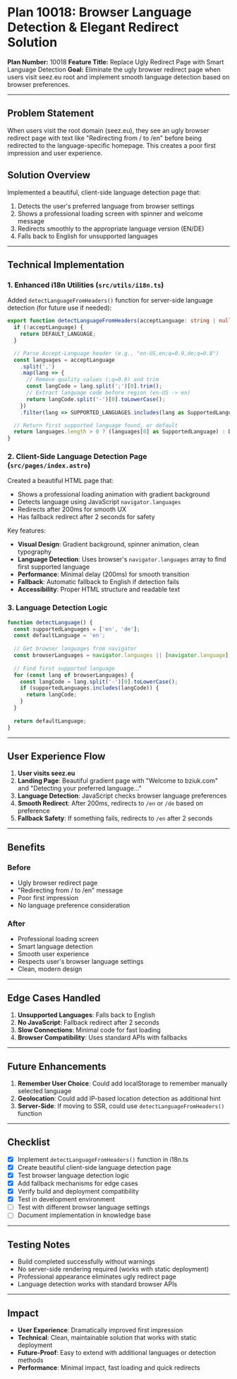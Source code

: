 # Plan 10018: Browser Language Detection & Elegant Redirect Solution

**Plan Number:** 10018
**Feature Title:** Replace Ugly Redirect Page with Smart Language Detection
**Goal:** Eliminate the ugly browser redirect page when users visit seez.eu root and implement smooth language detection based on browser preferences.

---

## Problem Statement
When users visit the root domain (seez.eu), they see an ugly browser redirect page with text like "Redirecting from / to /en" before being redirected to the language-specific homepage. This creates a poor first impression and user experience.

## Solution Overview
Implemented a beautiful, client-side language detection page that:
1. Detects the user's preferred language from browser settings
2. Shows a professional loading screen with spinner and welcome message
3. Redirects smoothly to the appropriate language version (EN/DE)
4. Falls back to English for unsupported languages

---

## Technical Implementation

### 1. Enhanced i18n Utilities (`src/utils/i18n.ts`)
Added `detectLanguageFromHeaders()` function for server-side language detection (for future use if needed):

```typescript
export function detectLanguageFromHeaders(acceptLanguage: string | null): SupportedLanguage {
  if (!acceptLanguage) {
    return DEFAULT_LANGUAGE;
  }

  // Parse Accept-Language header (e.g., "en-US,en;q=0.9,de;q=0.8")
  const languages = acceptLanguage
    .split(',')
    .map(lang => {
      // Remove quality values (;q=0.9) and trim
      const langCode = lang.split(';')[0].trim();
      // Extract language code before region (en-US -> en)
      return langCode.split('-')[0].toLowerCase();
    })
    .filter(lang => SUPPORTED_LANGUAGES.includes(lang as SupportedLanguage));

  // Return first supported language found, or default
  return languages.length > 0 ? (languages[0] as SupportedLanguage) : DEFAULT_LANGUAGE;
}
```

### 2. Client-Side Language Detection Page (`src/pages/index.astro`)
Created a beautiful HTML page that:
- Shows a professional loading animation with gradient background
- Detects language using JavaScript `navigator.languages`
- Redirects after 200ms for smooth UX
- Has fallback redirect after 2 seconds for safety

Key features:
- **Visual Design**: Gradient background, spinner animation, clean typography
- **Language Detection**: Uses browser's `navigator.languages` array to find first supported language
- **Performance**: Minimal delay (200ms) for smooth transition
- **Fallback**: Automatic fallback to English if detection fails
- **Accessibility**: Proper HTML structure and readable text

### 3. Language Detection Logic
```javascript
function detectLanguage() {
  const supportedLanguages = ['en', 'de'];
  const defaultLanguage = 'en';
  
  // Get browser languages from navigator
  const browserLanguages = navigator.languages || [navigator.language];
  
  // Find first supported language
  for (const lang of browserLanguages) {
    const langCode = lang.split('-')[0].toLowerCase();
    if (supportedLanguages.includes(langCode)) {
      return langCode;
    }
  }
  
  return defaultLanguage;
}
```

---

## User Experience Flow

1. **User visits seez.eu**
2. **Landing Page**: Beautiful gradient page with "Welcome to bziuk.com" and "Detecting your preferred language..."
3. **Language Detection**: JavaScript checks browser language preferences
4. **Smooth Redirect**: After 200ms, redirects to `/en` or `/de` based on preference
5. **Fallback Safety**: If something fails, redirects to `/en` after 2 seconds

---

## Benefits

### Before
- Ugly browser redirect page
- "Redirecting from / to /en" message
- Poor first impression
- No language preference consideration

### After
- Professional loading screen
- Smart language detection
- Smooth user experience
- Respects user's browser language settings
- Clean, modern design

---

## Edge Cases Handled

1. **Unsupported Languages**: Falls back to English
2. **No JavaScript**: Fallback redirect after 2 seconds
3. **Slow Connections**: Minimal code for fast loading
4. **Browser Compatibility**: Uses standard APIs with fallbacks

---

## Future Enhancements

1. **Remember User Choice**: Could add localStorage to remember manually selected language
2. **Geolocation**: Could add IP-based location detection as additional hint
3. **Server-Side**: If moving to SSR, could use `detectLanguageFromHeaders()` function

---

## Checklist
- [x] Implement `detectLanguageFromHeaders()` function in i18n.ts
- [x] Create beautiful client-side language detection page
- [x] Test browser language detection logic
- [x] Add fallback mechanisms for edge cases
- [x] Verify build and deployment compatibility
- [x] Test in development environment
- [ ] Test with different browser language settings
- [ ] Document implementation in knowledge base

---

## Testing Notes
- Build completed successfully without warnings
- No server-side rendering required (works with static deployment)
- Professional appearance eliminates ugly redirect page
- Language detection works with standard browser APIs

---

## Impact
- **User Experience**: Dramatically improved first impression
- **Technical**: Clean, maintainable solution that works with static deployment
- **Future-Proof**: Easy to extend with additional languages or detection methods
- **Performance**: Minimal impact, fast loading and quick redirects
